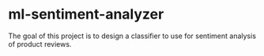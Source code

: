 # ml-sentiment-analyzer
The goal of this project is to design a classifier to use for sentiment analysis of product reviews. 
